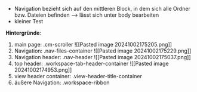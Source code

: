 -  Navigation bezieht sich auf den mittleren Block, in dem sich alle Ordner bzw. Dateien befinden --> lässt sich unter body bearbeiten
- kleiner Test

**Hintergründe**:
1. main page: .cm-scroller
   ![[Pasted image 20241002175205.png]]
2. Navigation: .nav-files-container
   ![[Pasted image 20241002175229.png]]
4. Navigation header: .nav-header
   ![[Pasted image 20241002175037.png]]
4. top header: .workspace-tab-header-container
   ![[Pasted image 20241002174953.png]]
5. view header container: .view-header-title-container
6. äußere Navigation: .workspace-ribbon


